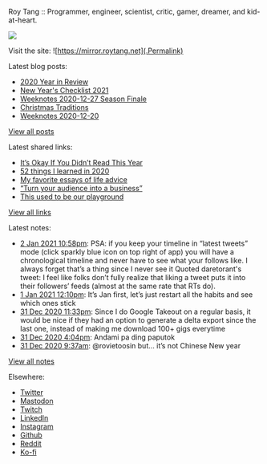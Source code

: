 Roy Tang :: Programmer, engineer, scientist, critic, gamer, dreamer, and kid-at-heart.

![](https://roytang.net/img/profile.jpg)

Visit the site: ![https://mirror.roytang.net](.Permalink)

Latest blog posts:
    

- [2020 Year in Review](https://mirror.roytang.net/2021/01/2020-year-in-review/)
- [New Year&#39;s Checklist 2021](https://mirror.roytang.net/2021/01/new-years-checklist/)
- [Weeknotes 2020-12-27 Season Finale](https://mirror.roytang.net/2020/12/weeknotes-2020-12-27/)
- [Christmas Traditions](https://mirror.roytang.net/2020/12/xmas-traditions/)
- [Weeknotes 2020-12-20](https://mirror.roytang.net/2020/12/weeknotes-2020-12-20/)

[View all posts](https://mirror.roytang.net/blog)

Latest shared links:
    

- [It’s Okay If You Didn’t Read This Year](https://mirror.roytang.net/2021/01/its-okay-if-you-didnt-read-this-year/)
- [52 things I learned in 2020](https://mirror.roytang.net/2020/12/52-things-i-learned-in-2020/)
- [My favorite essays of life advice](https://mirror.roytang.net/2020/12/my-favorite-essays-of-life-advice/)
- [“Turn your audience into a business”](https://mirror.roytang.net/2020/12/turn-your-audience-into-a-business/)
- [This used to be our playground](https://mirror.roytang.net/2020/12/this-used-to-be-our-playground/)

[View all links](https://mirror.roytang.net/links)

Latest notes:
    

- [2 Jan 2021 10:58pm](https://mirror.roytang.net/2021/01/1345504732060663808/): PSA: if you keep your timeline in &ldquo;latest tweets&rdquo; mode (click sparkly blue icon on top right of app) you will have a chronological timeline and never have to see what your follows like. I always forget that&rsquo;s a thing since I never see it
Quoted daretorant&#39;s tweet:   I feel like folks don’t fully realize that liking a tweet puts it into their followers’ feeds (almost at the same rate that RTs do).
- [1 Jan 2021 12:10pm](https://mirror.roytang.net/2021/01/1344979283568050176/): It&rsquo;s Jan first, let&rsquo;s just restart all the habits and see which ones stick
- [31 Dec 2020 11:33pm](https://mirror.roytang.net/2020/12/1344788913697669120/): Since I do Google Takeout on a regular basis, it would be nice if they had an option to generate a delta export since the last one, instead of making me download 100+ gigs everytime
- [31 Dec 2020 4:04pm](https://mirror.roytang.net/2020/12/1344675891784212485/): Andami pa ding paputok
- [31 Dec 2020 9:37am](https://mirror.roytang.net/2020/12/1344578492143341568/): @rovietoosin but&hellip; it&rsquo;s not Chinese New year

[View all notes](https://mirror.roytang.net/notes)

Elsewhere:

- [Twitter](https://twitter.com/roytang)
- [Mastodon](https://mastodon.technology/@roytang)
- [Twitch](https://twitch.tv/twitchyroy)
- [LinkedIn](https://www.linkedin.com/in/roytang)
- [Instagram](https://instagram.com/roytang0400)
- [Github](https://github.com/roytang)
- [Reddit](https://reddit.com/u/hungryroy)
- [Ko-fi](https://ko-fi.com/roytang)